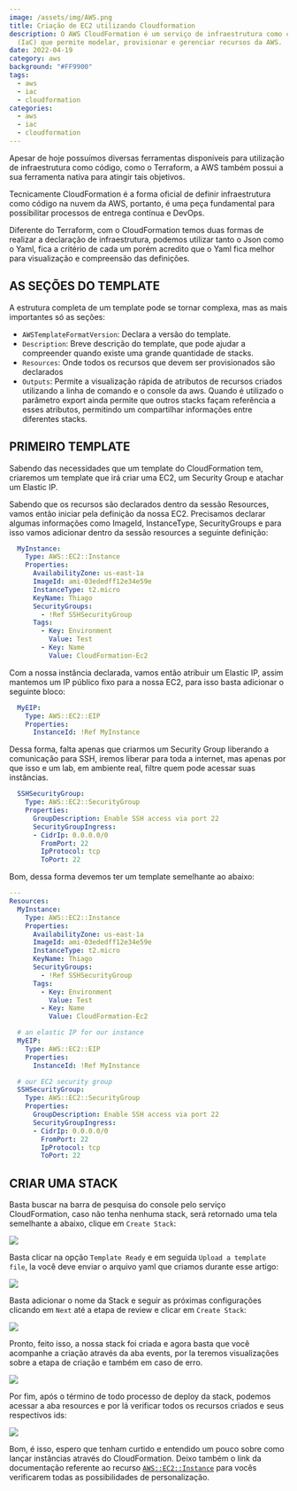 ```yaml
---
image: /assets/img/AWS.png
title: Criação de EC2 utilizando Cloudformation
description: O AWS CloudFormation é um serviço de infraestrutura como código
  (IaC) que permite modelar, provisionar e gerenciar recursos da AWS.
date: 2022-04-19
category: aws
background: "#FF9900"
tags:
  - aws
  - iac
  - cloudformation
categories:
  - aws
  - iac
  - cloudformation
---
```

Apesar de hoje possuímos diversas ferramentas disponíveis para utilização de infraestrutura como código, como o Terraform, a AWS também possui a sua ferramenta nativa para atingir tais objetivos.

Tecnicamente CloudFormation é a forma oficial de definir infraestrutura como código na nuvem da AWS, portanto, é uma peça fundamental para possibilitar processos de entrega contínua e DevOps.

Diferente do Terraform, com o CloudFormation temos duas formas de realizar a declaração de infraestrutura, podemos utilizar tanto o Json como o Yaml, fica a critério de cada um porém acredito que o Yaml fica melhor para visualização e compreensão das definições.

## AS SEÇÕES DO TEMPLATE

A estrutura completa de um template pode se tornar complexa, mas as mais importantes só as seções:

* `AWSTemplateFormatVersion`: Declara a versão do template.
* `Description`: Breve descrição do template, que pode ajudar a compreender quando existe uma grande quantidade de stacks.
* `Resources`: Onde todos os recursos que devem ser provisionados são declarados
* `Outputs`: Permite a visualização rápida de atributos de recursos criados utilizando a linha de comando e o console da aws. Quando é utilizado o parâmetro export ainda permite que outros stacks façam referência a esses atributos, permitindo um compartilhar informações entre diferentes stacks.

## PRIMEIRO TEMPLATE

Sabendo das necessidades que um template do CloudFormation tem, criaremos um template que irá criar uma EC2, um Security Group e atachar um Elastic IP.

Sabendo que os recursos são declarados dentro da sessão Resources, vamos então iniciar pela definição da nossa EC2. Precisamos declarar algumas informações como ImageId, InstanceType, SecurityGroups e para isso vamos adicionar dentro da sessão resources a seguinte definição:

```yaml
  MyInstance:
    Type: AWS::EC2::Instance
    Properties:
      AvailabilityZone: us-east-1a
      ImageId: ami-03ededff12e34e59e
      InstanceType: t2.micro
      KeyName: Thiago
      SecurityGroups:
        - !Ref SSHSecurityGroup
      Tags: 
        - Key: Environment
          Value: Test
        - Key: Name
          Value: CloudFormation-Ec2
```

Com a nossa instância declarada, vamos então atribuir um Elastic IP, assim mantemos um IP público fixo para a nossa EC2, para isso basta adicionar o seguinte bloco:

```yaml
  MyEIP:
    Type: AWS::EC2::EIP
    Properties:
      InstanceId: !Ref MyInstance
```

Dessa forma, falta apenas que criarmos um Security Group liberando a comunicação para SSH, iremos liberar para toda a internet, mas apenas por que isso e um lab, em ambiente real, filtre quem pode acessar suas instâncias.

```yaml
  SSHSecurityGroup:
    Type: AWS::EC2::SecurityGroup
    Properties:
      GroupDescription: Enable SSH access via port 22
      SecurityGroupIngress:
      - CidrIp: 0.0.0.0/0
        FromPort: 22
        IpProtocol: tcp
        ToPort: 22
```

Bom, dessa forma devemos ter um template semelhante ao abaixo:

```yaml
---
Resources:
  MyInstance:
    Type: AWS::EC2::Instance
    Properties:
      AvailabilityZone: us-east-1a
      ImageId: ami-03ededff12e34e59e
      InstanceType: t2.micro
      KeyName: Thiago
      SecurityGroups:
        - !Ref SSHSecurityGroup
      Tags: 
        - Key: Environment
          Value: Test
        - Key: Name
          Value: CloudFormation-Ec2

  # an elastic IP for our instance
  MyEIP:
    Type: AWS::EC2::EIP
    Properties:
      InstanceId: !Ref MyInstance

  # our EC2 security group
  SSHSecurityGroup:
    Type: AWS::EC2::SecurityGroup
    Properties:
      GroupDescription: Enable SSH access via port 22
      SecurityGroupIngress:
      - CidrIp: 0.0.0.0/0
        FromPort: 22
        IpProtocol: tcp
        ToPort: 22
```

## CRIAR UMA STACK

Basta buscar na barra de pesquisa do console pelo serviço CloudFormation, caso não tenha nenhuma stack, será retornado uma tela semelhante a abaixo, clique em `Create Stack`:

![](/assets/img/CF-01.png)

Basta clicar na opção `Template Ready` e em seguida `Upload a template file`, la você deve enviar o arquivo yaml que criamos durante esse artigo:

![](/assets/img/CF-02.png)

Basta adicionar o nome da Stack e seguir as próximas configurações clicando em `Next` até a etapa de review e clicar em `Create Stack`:

![](/assets/img/CF-04.png)

Pronto, feito isso, a nossa stack foi criada e agora basta que você acompanhe a criação através da aba events, por la teremos visualizações sobre a etapa de criação e também em caso de erro.

![](/assets/img/CF-06.png)

Por fim, após o término de todo processo de deploy da stack, podemos acessar a aba resources e por lá verificar todos os recursos criados e seus respectivos ids:

![](/assets/img/CF-07.png)



Bom, é isso, espero que tenham curtido e entendido um pouco sobre como lançar instâncias através do CloudFormation. Deixo também o link da documentação referente ao recurso [`AWS::EC2::Instance`](https://docs.aws.amazon.com/AWSCloudFormation/latest/UserGuide/aws-properties-ec2-instance.html) para vocês verificarem todas as possibilidades de personalização.
